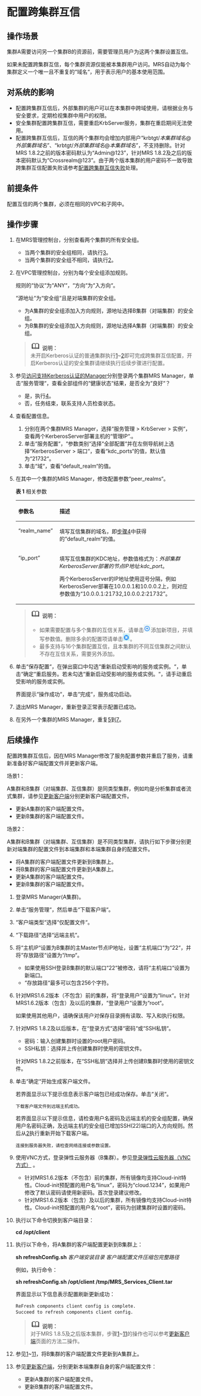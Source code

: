# 配置跨集群互信<a name="ZH-CN_TOPIC_0173178478"></a>

## 操作场景<a name="s38cffe7a8d0a43c487a399088d4418ea"></a>

集群A需要访问另一个集群B的资源前，需要管理员用户为这两个集群设置互信。

如果未配置跨集群互信，每个集群资源仅能被本集群用户访问。MRS自动为每个集群定义一个唯一且不重复的“域名“，用于表示用户的基本使用范围。

## 对系统的影响<a name="sc9f7aa0ff38d47949e413926ea52ffc4"></a>

-   配置跨集群互信后，外部集群的用户可以在本集群中跨域使用，请根据业务与安全要求，定期检视集群中用户的权限。
-   安全集群配置跨集群互信，需要重启KrbServer服务，集群在重启期间无法使用。
-   配置跨集群互信后，互信的两个集群均会增加内部用户“krbtgt/_本集群域名_@_外部集群域名_”、“krbtgt/_外部集群域名_@_本集群域名_”，不支持删除。针对MRS 1.8.2之前的版本密码默认为“Admin@123”，针对MRS 1.8.2及之后的版本密码默认为“Crossrealm@123”。由于两个版本集群的用户密码不一致导致跨集群互信配置失败请参考[配置跨集群互信失败](https://support.huaweicloud.com/trouble-mrs/mrs_03_0179.html)处理。

## 前提条件<a name="sa602b79c53a14580b8ad448c7c5e7fb2"></a>

配置互信的两个集群，必须在相同的VPC和子网中。

## 操作步骤<a name="s59b84b1ba23543febaf8830fcc02b799"></a>

1.  <a name="l0784aeae88934d19b78de6cb8fb5bbc4"></a>在MRS管理控制台，分别查看两个集群的所有安全组。
    -   当两个集群的安全组相同，请执行[3](#l313690838fdd4efe880c73a525f3a5dc)。
    -   当两个集群的安全组不相同，请执行[2](#lebc29e3bd1dc48aea26ab1501ab7b5c6)。

2.  <a name="lebc29e3bd1dc48aea26ab1501ab7b5c6"></a>在VPC管理控制台，分别为每个安全组添加规则。

    规则的“协议“为“ANY“，“方向“为“入方向“。

    “源地址“为“安全组“且是对端集群的安全组。

    -   为A集群的安全组添加入方向规则，源地址选择B集群（对端集群）的安全组。
    -   为B集群的安全组添加入方向规则，源地址选择A集群（对端集群）的安全组。

    >![](public_sys-resources/icon-note.gif) **说明：**   
    >未开启Kerberos认证的普通集群执行[1](#l0784aeae88934d19b78de6cb8fb5bbc4)\~[2](#lebc29e3bd1dc48aea26ab1501ab7b5c6)即可完成跨集群互信配置，开启Kerberos认证的安全集群请继续执行后续步骤进行配置。  

3.  <a name="l313690838fdd4efe880c73a525f3a5dc"></a>参见[访问支持Kerberos认证的Manager](访问支持Kerberos认证的Manager.md)分别登录两个集群MRS Manager，单击“服务管理“，查看全部组件的“健康状态“结果，是否全为“良好“？
    -   是，执行[4](#l2b421fc6a59b49f198148465895e2332)。
    -   否，任务结束，联系支持人员检查状态。

4.  <a name="l2b421fc6a59b49f198148465895e2332"></a>查看配置信息。
    1.  分别在两个集群MRS Manager，选择“服务管理  \>  KrbServer  \>  实例“，查看两个KerberosServer部署主机的“管理IP“.。
    2.  单击“服务配置“，“参数类别“选择“全部配置“并在左侧导航树上选择“KerberosServer  \>  端口“，查看“kdc\_ports“的值，默认值为“21732“。
    3.  单击“域“，查看“default\_realm“的值。

5.  <a name="lf46908028ffa4276b982a3872741b63b"></a>在其中一个集群的MRS Manager，修改配置参数“peer\_realms“。

    **表 1**  相关参数

    <a name="t7b9d164aadb441a99ea22a06b811bef6"></a>
    <table><thead align="left"><tr id="r4f6e46e7283540bfa9b365388dbe5ed3"><th class="cellrowborder" valign="top" width="23%" id="mcps1.2.3.1.1"><p id="a0502f8497537475b86719349a682fefd"><a name="a0502f8497537475b86719349a682fefd"></a><a name="a0502f8497537475b86719349a682fefd"></a><strong id="ae68e98cc22574cf19f30a9f98943245f"><a name="ae68e98cc22574cf19f30a9f98943245f"></a><a name="ae68e98cc22574cf19f30a9f98943245f"></a>参数名</strong></p>
    </th>
    <th class="cellrowborder" valign="top" width="77%" id="mcps1.2.3.1.2"><p id="a32333926bccd4d1c86eb7644091efcc7"><a name="a32333926bccd4d1c86eb7644091efcc7"></a><a name="a32333926bccd4d1c86eb7644091efcc7"></a><strong id="a9cc56ca41f754fffa8b5e690f2724fb8"><a name="a9cc56ca41f754fffa8b5e690f2724fb8"></a><a name="a9cc56ca41f754fffa8b5e690f2724fb8"></a>描述</strong></p>
    </th>
    </tr>
    </thead>
    <tbody><tr id="r510b9ccf6d5a4ca1b7db9cbc8fa7821c"><td class="cellrowborder" valign="top" width="23%" headers="mcps1.2.3.1.1 "><p id="a6a772a7cc4bc437698be0a4b61696553"><a name="a6a772a7cc4bc437698be0a4b61696553"></a><a name="a6a772a7cc4bc437698be0a4b61696553"></a>“realm_name”</p>
    </td>
    <td class="cellrowborder" valign="top" width="77%" headers="mcps1.2.3.1.2 "><p id="a46c32eeaacfd4fedb4b71795bb428add"><a name="a46c32eeaacfd4fedb4b71795bb428add"></a><a name="a46c32eeaacfd4fedb4b71795bb428add"></a>填写互信集群的域名，即<a href="#l2b421fc6a59b49f198148465895e2332">步骤4</a>中获得的<span class="parmname" id="pdf60d5f422be4da39aebc7b33b833551"><a name="pdf60d5f422be4da39aebc7b33b833551"></a><a name="pdf60d5f422be4da39aebc7b33b833551"></a>“default_realm”</span>的值。</p>
    </td>
    </tr>
    <tr id="r1534a703fad8462ba2b0e258bb98a0e5"><td class="cellrowborder" valign="top" width="23%" headers="mcps1.2.3.1.1 "><p id="ae9046a6c6ca8414d8462cc1d2c211cca"><a name="ae9046a6c6ca8414d8462cc1d2c211cca"></a><a name="ae9046a6c6ca8414d8462cc1d2c211cca"></a>“ip_port”</p>
    </td>
    <td class="cellrowborder" valign="top" width="77%" headers="mcps1.2.3.1.2 "><p id="ab2e8ba641396466a81aa6a3748f89990"><a name="ab2e8ba641396466a81aa6a3748f89990"></a><a name="ab2e8ba641396466a81aa6a3748f89990"></a>填写互信集群的KDC地址，参数值格式为：<em id="ac1bf87fa2fdc4978b733981d95362063"><a name="ac1bf87fa2fdc4978b733981d95362063"></a><a name="ac1bf87fa2fdc4978b733981d95362063"></a>外部集群KerberosServer部署的节点IP地址:kdc_port</em>。</p>
    <p id="a72f79ed1ea9e4d02b20ad7f38733dcd0"><a name="a72f79ed1ea9e4d02b20ad7f38733dcd0"></a><a name="a72f79ed1ea9e4d02b20ad7f38733dcd0"></a>两个KerberosServer的IP地址使用逗号分隔，例如KerberosServer部署在10.0.0.1和10.0.0.2上，则对应参数值为<span class="parmvalue" id="p3acd70cf26804e10b89e316bdae066e0"><a name="p3acd70cf26804e10b89e316bdae066e0"></a><a name="p3acd70cf26804e10b89e316bdae066e0"></a>“10.0.0.1:21732,10.0.0.2:21732”</span>。</p>
    </td>
    </tr>
    </tbody>
    </table>

    >![](public_sys-resources/icon-note.gif) **说明：**   
    >-   如果需要配置与多个集群的互信关系，请单击![](figures/icon_mrs_addparameter.jpg)添加新项目，并填写参数值。删除多余的配置项请单击![](figures/icon_mrs_deleteparameter.jpg)。  
    >-   最多支持与16个集群配置互信，且本集群的不同互信集群之间默认不存在互信关系，需要另外添加。  

6.  单击“保存配置“，在弹出窗口中勾选“重新启动受影响的服务或实例。“，单击“确定“重启服务。若未勾选“重新启动受影响的服务或实例。“，请手动重启受影响的服务或实例。

    界面提示“操作成功“，单击“完成“，服务成功启动。

7.  <a name="l45679c1f701240a1bd1eaebbcc3ab4af"></a>退出MRS Manager，重新登录正常表示配置已成功。
8.  在另外一个集群的MRS Manager，重复[5](#lf46908028ffa4276b982a3872741b63b)到[7](#l45679c1f701240a1bd1eaebbcc3ab4af)。

## 后续操作<a name="section55911340162832"></a>

配置跨集群互信后，因在MRS Manager修改了服务配置参数并重启了服务，请重新准备好客户端配置文件并更新客户端。

场景1：

A集群和B集群（对端集群、互信集群）是同类型集群，例如均是分析集群或者流式集群，请参见[更新客户端](更新客户端.md)分别更新客户端配置文件。

-   更新A集群的客户端配置文件。
-   更新B集群的客户端配置文件。

场景2：

A集群和B集群（对端集群、互信集群）是不同类型集群，请执行如下步骤分别更新对端集群的配置文件到本端集群和本端集群自身的配置文件。

-   将A集群的客户端配置文件更新到B集群上。
-   将B集群的客户端配置文件更新到A集群上。
-   更新A集群的客户端配置文件。
-   更新B集群的客户端配置文件。

1.  <a name="li26199321164818"></a>登录MRS Manager\(A集群\)。
2.  <a name="li25485761174241"></a>单击“服务管理“，然后单击“下载客户端“。
3.  “客户端类型“选择“仅配置文件“。
4.  “下载路径“选择“远端主机“。
5.  将“主机IP“设置为B集群的主Master节点IP地址，设置“主机端口“为“22“，并将“存放路径“设置为“/tmp“。
    -   如果使用SSH登录B集群的默认端口“22“被修改，请将“主机端口“设置为新端口。
    -   “存放路径“最多可以包含256个字符。

6.  针对MRS1.6.2版本（不包含）前的集群，将“登录用户“设置为“linux“。针对MRS1.6.2版本（包含）及以后的集群，“登录用户“设置为“root“。

    如果使用其他用户，请确保该用户对保存目录拥有读取、写入和执行权限。

7.  针对MRS 1.8.2及以后版本，在“登录方式“选择“密码“或“SSH私钥“。

    -   密码：输入创建集群时设置的root用户密码。
    -   SSH私钥：选择并上传创建集群时使用的密钥文件。

    针对MRS 1.8.2之前版本，在“SSH私钥“选择并上传创建B集群时使用的密钥文件。

8.  单击“确定“开始生成客户端文件。

    若界面显示以下提示信息表示客户端包已经成功保存。单击“关闭“。

    ```
    下载客户端文件到远端主机成功。
    ```

    若界面显示以下提示信息，请检查用户名密码及远端主机的安全组配置，确保用户名密码正确，及远端主机的安全组已增加SSH\(22\)端口的入方向规则。然后从[2](#li25485761174241)执行重新开始下载客户端。

    ```
    连接到服务器失败，请检查网络连接或参数设置。
    ```

9.  使用VNC方式，登录弹性云服务器（B集群）。参见[登录弹性云服务器（VNC方式）](https://support.huaweicloud.com/usermanual-ecs/zh-cn_topic_0027290684.html)  。
    -   针对MRS1.6.2版本（不包含）前的集群，所有镜像均支持Cloud-init特性。Cloud-init预配置的用户名“linux”，密码为“cloud.1234”，如果用户修改了默认密码请使用新密码。首次登录建议修改。
    -   针对MRS1.6.2版本（包含）及以后的集群，所有镜像均支持Cloud-init特性。Cloud-init预配置的用户名“root”，密码为创建集群时设置的密码。

10. 执行以下命令切换到客户端目录：

    **cd /opt/client**

11. <a name="li1470645152711"></a>执行以下命令，将A集群的客户端配置更新到B集群上：

    **sh refreshConfig.sh** _客户端安装目录_ _客户端配置文件压缩包完整路径_

    例如，执行命令：

    **sh refreshConfig.sh /opt/client /tmp/MRS\_Services\_Client.tar**

    界面显示以下信息表示配置刷新更新成功：

    ```
    ReFresh components client config is complete.
    Succeed to refresh components client config.
    ```

    >![](public_sys-resources/icon-note.gif) **说明：**   
    >对于MRS 1.8.5及之后版本集群，步骤[1](#li26199321164818)\~[11](#li1470645152711)的操作也可以参考[更新客户端](更新客户端.md)页面的方法二操作。  

12. 参见[1](#li26199321164818)\~[11](#li1470645152711)，将B集群的客户端配置文件更新到A集群上。
13. 参见[更新客户端](更新客户端.md)，分别更新本端集群自身的客户端配置文件：
    -   更新A集群的客户端配置文件。
    -   更新B集群的客户端配置文件。


